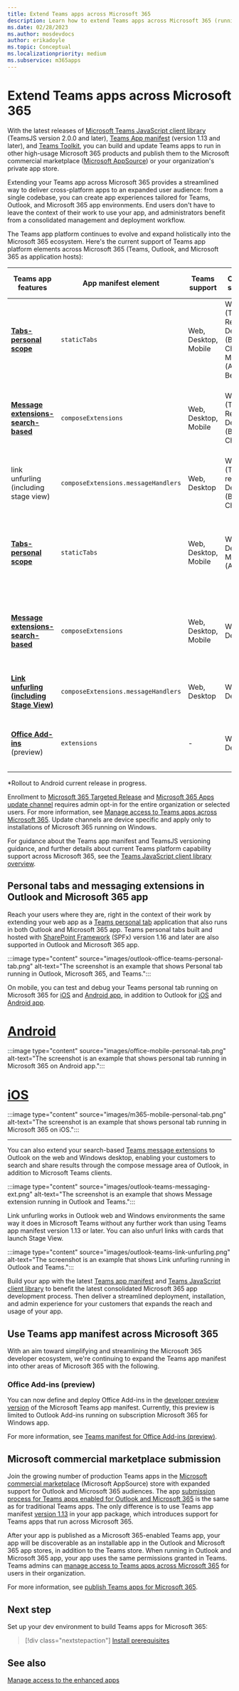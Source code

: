 ```yaml
---
title: Extend Teams apps across Microsoft 365
description: Learn how to extend Teams apps across Microsoft 365 (running in Teams, Outlook, and Microsoft 365 as application hosts).
ms.date: 02/28/2023
ms.author: mosdevdocs
author: erikadoyle
ms.topic: Conceptual
ms.localizationpriority: medium
ms.subservice: m365apps
---
```

# Extend Teams apps across Microsoft 365

With the latest releases of [Microsoft Teams JavaScript client library](../tabs/how-to/using-teams-client-library.md) (TeamsJS version 2.0.0 and later), [Teams App manifest](../resources/schema/manifest-schema.md) (version 1.13 and later), and [Teams Toolkit](../toolkit/visual-studio-code-overview.md), you can build and update Teams apps to run in other high-usage Microsoft 365 products and publish them to the Microsoft commercial marketplace ([Microsoft AppSource](https://appsource.microsoft.com/)) or your organization's private app store.

Extending your Teams app across Microsoft 365 provides a streamlined way to deliver cross-platform apps to an expanded user audience: from a single codebase, you can create app experiences tailored for Teams, Outlook, and Microsoft 365 app environments. End users don't have to leave the context of their work to use your app, and administrators benefit from a consolidated management and deployment workflow.

The Teams app platform continues to evolve and expand holistically into the Microsoft 365 ecosystem. Here's the current support of Teams app platform elements across Microsoft 365 (Teams, Outlook, and Microsoft 365 as application hosts):

| Teams app features| App manifest element | Teams support |Outlook support | Microsoft 365 app support | Notes |
|--|--|--|--|--|--|
| [**Tabs-personal scope**](../tabs/how-to/create-personal-tab.md)     |`staticTabs`  | Web, Desktop, Mobile | Web (Targeted Release), Desktop (Beta Channel), Mobile (Android Beta*) | Web, Desktop, Mobile (Android)| Channel and group scope not yet supported for Microsoft 365. See [notes](../tabs/how-to/using-teams-client-sdk.md#microsoft-365-support-running-teams-apps-in-office-and-outlook).|
| [**Message extensions-search-based**](../messaging-extensions/how-to/search-commands/define-search-command.md)| `composeExtensions` | Web, Desktop, Mobile| Web (Targeted Release), Desktop (Beta Channel)| - |Action-based not yet supported for Microsoft 365. See [notes](extend-m365-teams-message-extension.md#troubleshooting). |
| link unfurling (including stage view) | `composeExtensions.messageHandlers` | Web, Desktop | Web (Targeted release), Desktop (Beta Channel) | - | See notes on [link unfurling](extend-m365-teams-message-extension.md#link-unfurling) and [stage view](extend-m365-teams-message-extension.md#stage-view)|
| [**Tabs-personal scope**](../tabs/how-to/create-personal-tab.md)     |`staticTabs`  | Web, Desktop, Mobile | Web, Desktop, Mobile (Android) | Web, Desktop, Mobile (Android)| Channel and group scope not yet supported for Microsoft 365. See [notes](../tabs/how-to/using-teams-client-sdk.md#microsoft-365-support-running-teams-apps-in-office-and-outlook).
| [**Message extensions-search-based**](../messaging-extensions/how-to/search-commands/define-search-command.md)| `composeExtensions` | Web, Desktop, Mobile| Web, Desktop | - |Action-based not yet supported for Microsoft 365. See [notes](extend-m365-teams-message-extension.md#troubleshooting). |
| [**Link unfurling (including Stage View)**](../tabs/tabs-link-unfurling.md) | `composeExtensions.messageHandlers` | Web, Desktop | Web, Desktop | - | See notes on [link unfurling](extend-m365-teams-message-extension.md#link-unfurling) and [Stage View](extend-m365-teams-message-extension.md#stage-view)|
| [**Office Add-ins**](/office/dev/add-ins/develop/json-manifest-overview) (preview) | `extensions` | - | Web, Desktop | - | Only available in [devPreview](../resources/schema/manifest-schema-dev-preview.md) manifest version. See [notes](#office-add-ins-preview).|

*Rollout to Android current release in progress.

Enrollment to [Microsoft 365 Targeted Release](/microsoft-365/admin/manage/release-options-in-office-365) and [Microsoft 365 Apps update channel](/deployoffice/change-update-channels) requires admin opt-in for the entire organization or selected users. For more information, see [Manage access to Teams apps across Microsoft 365](/microsoftteams/manage-third-party-teams-apps). Update channels are device specific and apply only to installations of Microsoft 365 running on Windows.

For guidance about the Teams app manifest and TeamsJS versioning guidance, and further details about current Teams platform capability support across Microsoft 365, see the [Teams JavaScript client library overview](../tabs/how-to/using-teams-client-library.md).

## Personal tabs and messaging extensions in Outlook and Microsoft 365 app

Reach your users where they are, right in the context of their work by extending your web app as a [Teams personal tab](extend-m365-teams-personal-tab.md) application that also runs in both Outlook and Microsoft 365 app. Teams personal tabs built and hosted with [SharePoint Framework](extend-m365-teams-personal-tab.md#sharepoint-framework-spfx-apps) (SPFx) version 1.16 and later are also supported in Outlook and Microsoft 365 app.

:::image type="content" source="images/outlook-office-teams-personal-tab.png" alt-text="The screenshot is an example that shows Personal tab running in Outlook, Microsoft 365, and Teams.":::

On mobile, you can test and debug your Teams personal tab running on Microsoft 365 for [iOS](extend-m365-teams-personal-tab.md#microsoft-365-for-ios) and [Android app](extend-m365-teams-personal-tab.md#microsoft-365-for-android-app), in addition to Outlook for [iOS](extend-m365-teams-personal-tab.md#outlook-app-for-ios) and [Android app](extend-m365-teams-personal-tab.md#outlook-for-android-app).

# [Android](#tab/Android)

:::image type="content" source="images/office-mobile-personal-tab.png" alt-text="The screenshot is an example that shows personal tab running in Microsoft 365 on Android app.":::

# [iOS](#tab/iOS)

:::image type="content" source="images/m365-mobile-personal-tab.png" alt-text="The screenshot is an example that shows personal tab running in Microsoft 365 on iOS.":::

---

You can also extend your search-based [Teams message extensions](extend-m365-teams-message-extension.md) to Outlook on the web and Windows desktop, enabling your customers to search and share results through the compose message area of Outlook, in addition to Microsoft Teams clients.

:::image type="content" source="images/outlook-teams-messaging-ext.png" alt-text="The screenshot is an example that shows Message extension running in Outlook and Teams.":::

Link unfurling works in Outlook web and Windows environments the same way it does in Microsoft Teams without any further work than using Teams app manifest version 1.13 or later. You can also unfurl links with cards that launch Stage View.

:::image type="content" source="images/outlook-teams-link-unfurling.png" alt-text="The screenshot is an example that shows Link unfurling running in Outlook and Teams.":::

Build your app with the latest [Teams app manifest](../resources/schema/manifest-schema.md) and [Teams JavaScript client library](../tabs/how-to/using-teams-client-library.md) to benefit the latest consolidated Microsoft 365 app development process. Then deliver a streamlined deployment, installation, and admin experience for your customers that expands the reach and usage of your app.

## Use Teams app manifest across Microsoft 365

With an aim toward simplifying and streamlining the Microsoft 365 developer ecosystem, we're continuing to expand the Teams app manifest into other areas of Microsoft 365 with the following.

### Office Add-ins (preview)

You can now define and deploy Office Add-ins in the [developer preview version](../resources/schema/manifest-schema-dev-preview.md) of the Microsoft Teams app manifest. Currently, this preview is limited to Outlook Add-ins running on subscription Microsoft 365 for Windows app.

For more information, see [Teams manifest for Office Add-ins (preview)](/office/dev/add-ins/develop/json-manifest-overview).

## Microsoft commercial marketplace submission

Join the growing number of production Teams apps in the [Microsoft commercial marketplace](https://appsource.microsoft.com/) (Microsoft AppSource) store with expanded support for Outlook and Microsoft 365 audiences. The app [submission process for Teams apps enabled for Outlook and Microsoft 365](../concepts/deploy-and-publish/appsource/publish.md) is the same as for traditional Teams apps. The only difference is to use Teams app manifest [version 1.13](../tabs/how-to/using-teams-client-sdk.md) in your app package, which introduces support for Teams apps that run across Microsoft 365.

After your app is published as a Microsoft 365-enabled Teams app, your app will be discoverable as an installable app in the Outlook and Microsoft 365 app stores, in addition to the Teams store. When running in Outlook and Microsoft 365 app, your app uses the same permissions granted in Teams. Teams admins can [manage access to Teams apps across Microsoft 365](/microsoftteams/manage-third-party-teams-apps) for users in their organization.

For more information, see [publish Teams apps for Microsoft 365](publish.md).

## Next step

Set up your dev environment to build Teams apps for Microsoft 365:

> [!div class="nextstepaction"]
> [Install prerequisites](prerequisites.md)

## See also

[Manage access to the enhanced apps](/microsoftteams/manage-third-party-teams-apps#manage-users-access-to-the-enhanced-apps)

